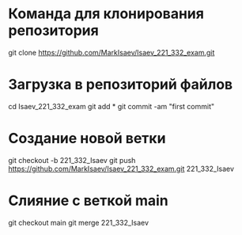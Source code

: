 # Команда для клонирования репозитория
git clone https://github.com/MarkIsaev/Isaev_221_332_exam.git

# Загрузка в репозиторий файлов
cd Isaev_221_332_exam
git add *
git commit -am "first commit"

# Создание новой ветки
git checkout -b 221_332_Isaev
git push https://github.com/MarkIsaev/Isaev_221_332_exam.git 221_332_Isaev

# Слияние с веткой main
git checkout main
git merge 221_332_Isaev
